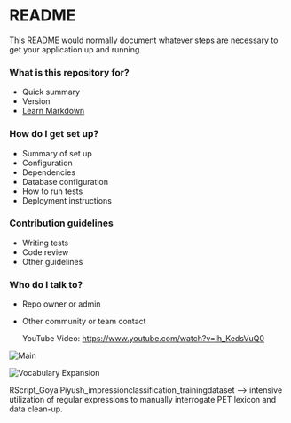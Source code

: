 # README #

This README would normally document whatever steps are necessary to get your application up and running.

### What is this repository for? ###

* Quick summary
* Version
* [Learn Markdown](https://bitbucket.org/tutorials/markdowndemo)

### How do I get set up? ###

* Summary of set up
* Configuration
* Dependencies
* Database configuration
* How to run tests
* Deployment instructions

### Contribution guidelines ###

* Writing tests
* Code review
* Other guidelines

### Who do I talk to? ###

* Repo owner or admin
* Other community or team contact

  YouTube Video: https://www.youtube.com/watch?v=lh_KedsVuQ0

![Main](https://github.com/YushG/AdaptiveLearning/assets/13268822/79e4e8d2-23e3-4ace-a1e0-e0ccd78a2132)
  
![Vocabulary Expansion](https://github.com/YushG/AdaptiveLearning/assets/13268822/d57227e3-093f-46f8-97e6-521ff3ffa605)

RScript_GoyalPiyush_impressionclassification_trainingdataset --> intensive utilization of regular expressions to manually interrogate PET lexicon and data clean-up.
